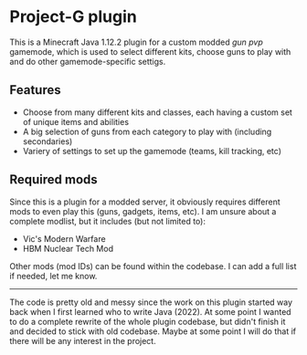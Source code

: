 # Project-G plugin

This is a Minecraft Java 1.12.2 plugin for a custom modded *gun pvp* gamemode, which is used to select different kits, choose guns to play with and do other gamemode-specific settigs.

## Features

- Choose from many different kits and classes, each having a custom set of unique items and abilities
- A big selection of guns from each category to play with (including secondaries)
- Variery of settings to set up the gamemode (teams, kill tracking, etc)

## Required mods

Since this is a plugin for a modded server, it obviously requires different mods to even play this (guns, gadgets, items, etc). I am unsure about a complete modlist, but it includes (but not limited to):

- Vic's Modern Warfare
- HBM Nuclear Tech Mod

Other mods (mod IDs) can be found within the codebase. I can add a full list if needed, let me know.

---

The code is pretty old and messy since the work on this plugin started way back when I first learned who to write Java (2022). At some point I wanted to do a complete rewrite of the whole plugin codebase, but didn't finish it and decided to stick with old codebase. Maybe at some point I will do that if there will be any interest in the project. 

